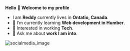 
 
 **Hello**  👋
 **Welcome to my profile**
 
- I am **Reddy** currently lives in **Ontatio, Canada**.
- 🌱 I’m currently learning **Web development in Humber**.
- 🔭 Interested in working **Tech**.
- 💬 Ask me about **work I am into**.

![socialmedia_image](https://github.com/ReddyNagendra1/ReddyNagendra1/assets/98535856/7a8e99cb-101f-446f-b330-42e6d9a40c49)

